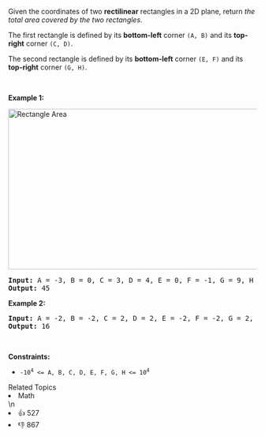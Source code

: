 <p>Given the coordinates of two <strong>rectilinear</strong> rectangles in a 2D plane, return <em>the total area covered by the two rectangles</em>.</p>

<p>The first rectangle is defined by its <strong>bottom-left</strong> corner <code>(A, B)</code> and its <strong>top-right</strong> corner <code>(C, D)</code>.</p>

<p>The second rectangle is defined by its <strong>bottom-left</strong> corner <code>(E, F)</code> and its <strong>top-right</strong> corner <code>(G, H)</code>.</p>

<p>&nbsp;</p>
<p><strong>Example 1:</strong></p>
<img alt="Rectangle Area" src="https://assets.leetcode.com/uploads/2021/03/16/rectangle-plane.jpg" style="width: 600px; height: 325px;" />
<pre>
<strong>Input:</strong> A = -3, B = 0, C = 3, D = 4, E = 0, F = -1, G = 9, H = 2
<strong>Output:</strong> 45
</pre>

<p><strong>Example 2:</strong></p>

<pre>
<strong>Input:</strong> A = -2, B = -2, C = 2, D = 2, E = -2, F = -2, G = 2, H = 2
<strong>Output:</strong> 16
</pre>

<p>&nbsp;</p>
<p><strong>Constraints:</strong></p>

<ul>
	<li><code>-10<sup>4</sup> &lt;= A, B, C, D, E, F, G, H &lt;= 10<sup>4</sup></code></li>
</ul>
<div><div>Related Topics</div><div><li>Math</li></div></div>\n<div><li>👍 527</li><li>👎 867</li></div>